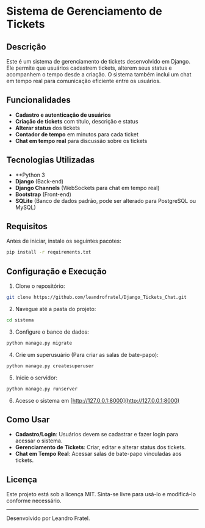 # Sistema de Gerenciamento de Tickets

## Descrição
Este é um sistema de gerenciamento de tickets desenvolvido em Django. Ele permite que usuários cadastrem tickets, alterem seus status e acompanhem o tempo desde a criação. O sistema também inclui um chat em tempo real para comunicação eficiente entre os usuários.

## Funcionalidades
- **Cadastro e autenticação de usuários**
- **Criação de tickets** com título, descrição e status
- **Alterar status** dos tickets
- **Contador de tempo** em minutos para cada ticket
- **Chat em tempo real** para discussão sobre os tickets

## Tecnologias Utilizadas
- **Python 3
- **Django** (Back-end)
- **Django Channels** (WebSockets para chat em tempo real)
- **Bootstrap** (Front-end)
- **SQLite** (Banco de dados padrão, pode ser alterado para PostgreSQL ou MySQL)

## Requisitos
Antes de iniciar, instale os seguintes pacotes:
```sh
pip install -r requirements.txt
```

## Configuração e Execução
1. Clone o repositório:
```sh
git clone https://github.com/leandrofratel/Django_Tickets_Chat.git
```
2. Navegue até a pasta do projeto:
```sh
cd sistema
```
3. Configure o banco de dados:
```sh
python manage.py migrate
```
4. Crie um superusuário (Para criar as salas de bate-papo):
```sh
python manage.py createsuperuser
```
5. Inicie o servidor:
```sh
python manage.py runserver
```
6. Acesse o sistema em [http://127.0.0.1:8000](http://127.0.0.1:8000)

## Como Usar
- **Cadastro/Login**: Usuários devem se cadastrar e fazer login para acessar o sistema.
- **Gerenciamento de Tickets**: Criar, editar e alterar status dos tickets.
- **Chat em Tempo Real**: Acessar salas de bate-papo vinculadas aos tickets.

## Licença
Este projeto está sob a licença MIT. Sinta-se livre para usá-lo e modificá-lo conforme necessário.

---
Desenvolvido por Leandro Fratel.

